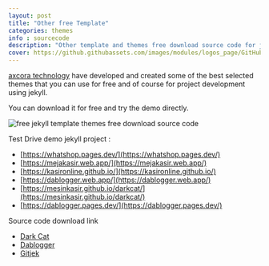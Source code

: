 ```yaml
---
layout: post
title: "Other free Template"
categories: themes
info : sourcecode
description: "Other template and themes free download source code for jekyll"
cover: https://github.githubassets.com/images/modules/logos_page/GitHub-Mark.png
---
```


[axcora technology](https://axcora.com/getaxcoracms) have developed and created some of the best selected themes that you can use for free and of course for project development using jekyll.

You can download it for free and try the demo directly.

![free jekyll template themes free download source code](https://github.githubassets.com/images/modules/logos_page/GitHub-Mark.png)

Test Drive demo jekyll project :
+ [https://whatshop.pages.dev/](https://whatshop.pages.dev/)
+ [https://mejakasir.web.app/](https://mejakasir.web.app/)
+ [https://kasironline.github.io/](https://kasironline.github.io/)
+ [https://dablogger.web.app/](https://dablogger.web.app/)
+ [https://mesinkasir.github.io/darkcat/](https://mesinkasir.github.io/darkcat/)
+ [https://dablogger.pages.dev/](https://dablogger.pages.dev/)


Source code download link
+ [Dark Cat](https://github.com/mesinkasir/darkcat)
+ [Dablogger ](https://github.com/mesinkasir/dablogger)
+ [Gitjek](https://github.com/mesinkasir/gitjek)
